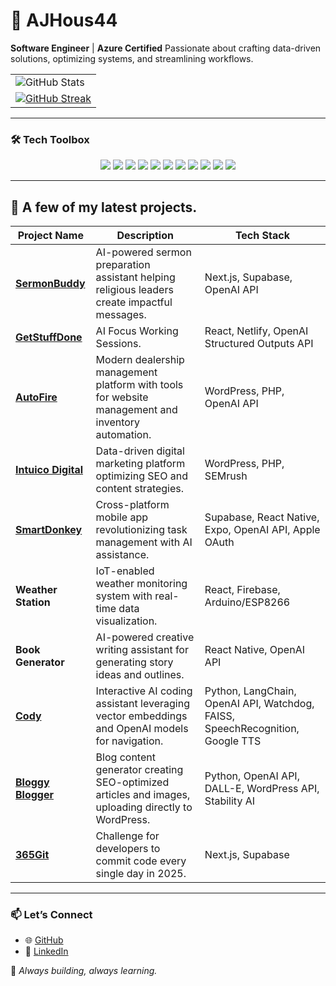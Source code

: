 

# 🌟 AJHous44 
**Software Engineer** | **Azure Certified**
Passionate about crafting data-driven solutions, optimizing systems, and streamlining workflows.

<!-- Responsive GitHub Stats and Streak -->
<div align="center">
  <table>
    <tr>
      <td style="display: block; width: 100%;">
        <img src="https://github-readme-stats.vercel.app/api?username=ajhous44&show_icons=true&theme=dark" alt="GitHub Stats" />
      </td>
      <td style="display: block; width: 100%;">
        <a href="https://git.io/streak-stats">
          <img src="https://streak-stats.demolab.com?user=ajhous44&theme=dark" alt="GitHub Streak" />
        </a>
      </td>
    </tr>
  </table>
</div>

---

### 🛠 **Tech Toolbox**  
<p align="center">
  <img src="https://img.shields.io/badge/-Next.js-black?style=flat-square&logo=next.js&logoColor=white">
  <img src="https://img.shields.io/badge/-React_Native-blue?style=flat-square&logo=react&logoColor=white">
  <img src="https://img.shields.io/badge/-WordPress-blue?style=flat-square&logo=wordpress&logoColor=white">
  <img src="https://img.shields.io/badge/-Supabase-3ECF8E?style=flat-square&logo=supabase&logoColor=white">
  <img src="https://img.shields.io/badge/-Azure-0078D4?style=flat-square&logo=microsoft-azure&logoColor=white">
  <img src="https://img.shields.io/badge/-AWS-FF9900?style=flat-square&logo=amazon-aws&logoColor=white">
  <img src="https://img.shields.io/badge/-OpenAI_API-black?style=flat-square&logo=openai&logoColor=white">
  <img src="https://img.shields.io/badge/-DALL--E-green?style=flat-square&logo=openai&logoColor=white">
  <img src="https://img.shields.io/badge/-LangChain-orange?style=flat-square">
  <img src="https://img.shields.io/badge/-Python-blue?style=flat-square&logo=python&logoColor=white">
  <img src="https://img.shields.io/badge/-PHP-777BB4?style=flat-square&logo=php&logoColor=white">
</p>



---

## 🌟 **A few of my latest projects.**  
| Project Name       | Description                                                                                      | Tech Stack                                                                                     |
|--------------------|--------------------------------------------------------------------------------------------------|-----------------------------------------------------------------------------------------------|
| [**SermonBuddy**](https://sermonbuddy.ai)    | AI-powered sermon preparation assistant helping religious leaders create impactful messages.     | Next.js, Supabase, OpenAI API                                                                 |
| [**GetStuffDone**](https://getstuffdoneai.netlify.app/)   | AI Focus Working Sessions.                                            | React, Netlify, OpenAI Structured Outputs API                                                                   |
| [**AutoFire**](https://goautofire.com/)       | Modern dealership management platform with tools for website management and inventory automation.| WordPress, PHP, OpenAI API                                                                    |
| [**Intuico Digital**](https://intuicodigital.com)| Data-driven digital marketing platform optimizing SEO and content strategies.                     | WordPress, PHP, SEMrush                                                                       |
| [**SmartDonkey**](https://apps.apple.com/us/app/smartdonkey-gpt/id6642684697)    | Cross-platform mobile app revolutionizing task management with AI assistance.                    | Supabase, React Native, Expo, OpenAI API, Apple OAuth                                         |
| **Weather Station**| IoT-enabled weather monitoring system with real-time data visualization.                         | React, Firebase, Arduino/ESP8266                                                             |
| **Book Generator** | AI-powered creative writing assistant for generating story ideas and outlines.                   | React Native, OpenAI API                                                                      |
| [**Cody**](https://github.com/ajhous44/cody)           | Interactive AI coding assistant leveraging vector embeddings and OpenAI models for navigation.   | Python, LangChain, OpenAI API, Watchdog, FAISS, SpeechRecognition, Google TTS                 |
| [**Bloggy Blogger**](https://github.com/ajhous44/BloggyBlogger) | Blog content generator creating SEO-optimized articles and images, uploading directly to WordPress.| Python, OpenAI API, DALL-E, WordPress API, Stability AI                                       |
| [**365Git**](https://365git.com)           | Challenge for developers to commit code every single day in 2025.                               | Next.js, Supabase                                                                             |
---

### 📫 **Let’s Connect**  
- 🌐 [GitHub](https://github.com/ajhous44)  
- 💼 [LinkedIn](https://linkedin.com/in/ajhous44)

🌟 _Always building, always learning._  
